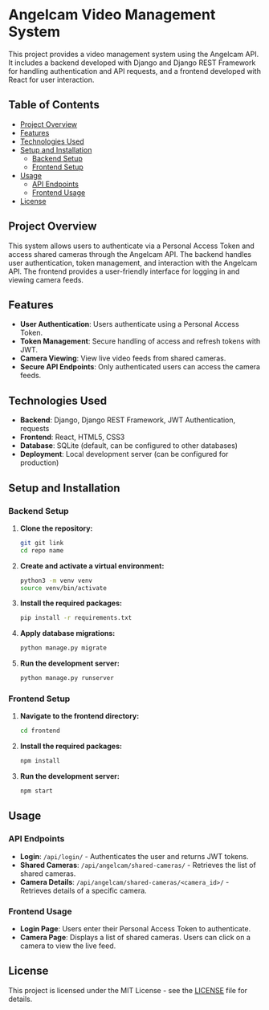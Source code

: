 # Angelcam Video Management System

This project provides a video management system using the Angelcam API. It includes a backend developed with Django and Django REST Framework for handling authentication and API requests, and a frontend developed with React for user interaction.

## Table of Contents

- [Project Overview](#project-overview)
- [Features](#features)
- [Technologies Used](#technologies-used)
- [Setup and Installation](#setup-and-installation)
  - [Backend Setup](#backend-setup)
  - [Frontend Setup](#frontend-setup)
- [Usage](#usage)
  - [API Endpoints](#api-endpoints)
  - [Frontend Usage](#frontend-usage)
- [License](#license)

## Project Overview

This system allows users to authenticate via a Personal Access Token and access shared cameras through the Angelcam API. The backend handles user authentication, token management, and interaction with the Angelcam API. The frontend provides a user-friendly interface for logging in and viewing camera feeds.

## Features

- **User Authentication**: Users authenticate using a Personal Access Token.
- **Token Management**: Secure handling of access and refresh tokens with JWT.
- **Camera Viewing**: View live video feeds from shared cameras.
- **Secure API Endpoints**: Only authenticated users can access the camera feeds.

## Technologies Used

- **Backend**: Django, Django REST Framework, JWT Authentication, requests
- **Frontend**: React, HTML5, CSS3
- **Database**: SQLite (default, can be configured to other databases)
- **Deployment**: Local development server (can be configured for production)

## Setup and Installation

### Backend Setup

1. **Clone the repository:**

   ```bash
   git git link
   cd repo name
   ```

2. **Create and activate a virtual environment:**

   ```bash
   python3 -m venv venv
   source venv/bin/activate
   ```

3. **Install the required packages:**

   ```bash
   pip install -r requirements.txt
   ```

4. **Apply database migrations:**

   ```bash
   python manage.py migrate
   ```

5. **Run the development server:**

   ```bash
   python manage.py runserver
   ```

### Frontend Setup

1. **Navigate to the frontend directory:**

   ```bash
   cd frontend
   ```

2. **Install the required packages:**

   ```bash
   npm install
   ```

3. **Run the development server:**

   ```bash
   npm start
   ```

## Usage

### API Endpoints

- **Login**: `/api/login/` - Authenticates the user and returns JWT tokens.
- **Shared Cameras**: `/api/angelcam/shared-cameras/` - Retrieves the list of shared cameras.
- **Camera Details**: `/api/angelcam/shared-cameras/<camera_id>/` - Retrieves details of a specific camera.

### Frontend Usage

- **Login Page**: Users enter their Personal Access Token to authenticate.
- **Camera Page**: Displays a list of shared cameras. Users can click on a camera to view the live feed.

## License

This project is licensed under the MIT License - see the [LICENSE](LICENSE) file for details.
